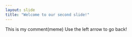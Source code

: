 ```yaml
---
layout: slide
title: "Welcome to our second slide!"
---
```

This is my comment(meme)
Use the left arrow to go back!
